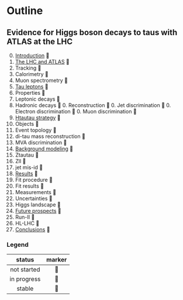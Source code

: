 # Outline

## Evidence for Higgs boson decays to taus with ATLAS at the LHC

0. [Introduction](tex/introduction.tex) :small_red_triangle:
0. [The LHC and ATLAS](tex/)            :small_red_triangle:
  0. Tracking                           :small_red_triangle:
  0. Calorimetry                        :small_red_triangle:
  0. Muon spectrometry                  :small_red_triangle:
0. [Tau leptons](tex/)                  :small_red_triangle:
  0. Properties                         :small_red_triangle:
  0. Leptonic decays                    :small_red_triangle:
  0. Hadronic decays                    :small_red_triangle:
    0. Reconstruction                   :small_red_triangle:
    0. Jet discrimination               :small_red_triangle:
    0. Electron discrimination          :small_red_triangle:
    0. Muon discrimination              :small_red_triangle:
0. [Htautau strategy](tex/)             :small_red_triangle:
  0. Objects                            :small_red_triangle:
  0. Event topology                     :small_red_triangle:
  0. di-tau mass reconstruction         :small_red_triangle:
  0. MVA discrimination                 :small_red_triangle:
0. [Background modeling](tex/)          :small_red_triangle:
  0. Ztautau                            :small_red_triangle:
  0. Zll                                :small_red_triangle:
  0. jet mis-id                         :small_red_triangle:
0. [Results](tex/)                      :small_red_triangle:
  0. Fit procedure                      :small_red_triangle:
  0. Fit results                        :small_red_triangle:
  0. Measurements                       :small_red_triangle:
  0. Uncertainties                      :small_red_triangle:
  0. Higgs landscape                    :small_red_triangle:
0. [Future prospects](tex/)             :small_red_triangle:
  0. Run-II                             :small_red_triangle:
  0. HL-LHC                             :small_red_triangle:
0. [Conclusions](tex/)                  :small_red_triangle:

### Legend

| status      | marker             |
|:-----------:|:------------------:|
| not started | :small_red_triangle:   |
| in progress | :small_orange_diamond: |
| stable      | :small_blue_diamond:   |

